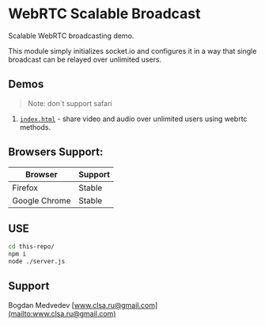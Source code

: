 # WebRTC Scalable Broadcast

Scalable WebRTC broadcasting demo.

This module simply initializes socket.io and configures it in a way that single broadcast can be relayed over unlimited users.

## Demos

> Note: don`t support safari

1. [`index.html`](http://localhost:8888/index.html) - share video and audio over unlimited users using webrtc methods.

## Browsers Support:

| Browser        | Support     |
| -------------- | ----------- |
| Firefox        | Stable      |
| Google Chrome  | Stable      |

## USE

```sh
cd this-repo/
npm i
node ./server.js
```

## Support
Bogdan Medvedev [www.clsa.ru@gmail.com](mailto:www.clsa.ru@gmail.com)

